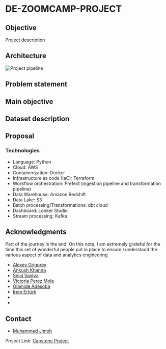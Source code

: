 # DE-ZOOMCAMP-PROJECT

## Objective

Project description

## Architecture

![Project pipeline](https://d2908q01vomqb2.cloudfront.net/b6692ea5df920cad691c20319a6fffd7a4a766b8/2020/09/21/serverless-analytics-pipeline-2-840x630.jpg)

## Problem statement



## Main objective



## Dataset description

## Proposal

### Technologies
- Language: Python
- Cloud: AWS
- Containerization: Docker
- Infrastructure as code (IaC): Terraform
- Workflow orchestration: Prefect (ingestion pipeline and transformation pipeline)
- Data Warehouse: Amazon Redshift
- Data Lake: S3 
- Batch processing/Transformations: dbt cloud
- Dashboard: Looker Studio
- Stream processing: Kafka


## Acknowledgments

Part of the journey is the end. On this note, I am extremely grateful for the time this set of wonderful people put in place to ensure I understood the various aspect of data and analytics engineering

* [Alexey Grigorev](https://www.linkedin.com/in/agrigorev/)
* [Ankush Khanna](https://www.linkedin.com/in/ankushkhanna2/)
* [Sejal Vaidya](https://www.linkedin.com/in/vaidyasejal/)
* [Victoria Perez Mola](https://www.linkedin.com/in/victoriaperezmola/)
* [Olamide Adesoba](https://www.linkedin.com/in/adesoba-olamide-gmnse-787193169/)
* [Irem Ertürk](https://www.linkedin.com/in/iremerturk/)
* []()
* []()


## Contact

* [Muhammed Jimoh](https://www.linkedin.com/in/muhammed-jimoh-45120a14a/)

Project Link: [Capstone Project](https://github.com/Manny-97/DE-ZOOMCAMP-PROJECT)